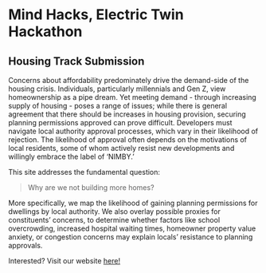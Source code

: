 # Mind Hacks, Electric Twin Hackathon
## Housing Track Submission
Concerns about affordability predominately drive the demand-side of the housing crisis. Individuals, particularly millennials and Gen Z, view homeownership as a pipe dream. Yet meeting demand - through increasing supply of housing - poses a range of issues; while there is general agreement that there should be increases in housing provision, securing planning permissions approved can prove difficult. Developers must navigate local authority approval processes, which vary in their likelihood of rejection. The likelihood of approval often depends on the motivations of local residents, some of whom actively resist new developments and willingly embrace the label of ‘NIMBY.’          

This site addresses the fundamental question:       
> Why are we not building more homes?     

More specifically, we map the likelihood of gaining planning permissions for dwellings by local authority. We also overlay possible proxies for constituents’ concerns, to determine whether factors like school overcrowding, increased hospital waiting times, homeowner property value anxiety, or congestion concerns may explain locals’ resistance to planning approvals.        

Interested? Visit our website [here!](https://mindhacks-housing.netlify.app/)

